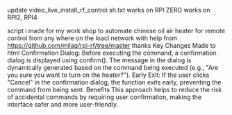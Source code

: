 
update video_live_install_rf_control sh.txt works on RPI ZERO 
works on RPI2, RPI4


script i made for my work shop to automate chinese  oil air heater for remote control from any where on the loacl network with help from https://github.com/milaq/rpi-rf/tree/master thanks
Key Changes Made to html
Confirmation Dialog:
Before executing the command, a confirmation dialog is displayed using confirm().
The message in the dialog is dynamically generated based on the command being executed (e.g., "Are you sure you want to turn on the heater?").
Early Exit:
If the user clicks "Cancel" in the confirmation dialog, the function exits early, preventing the command from being sent.
Benefits
This approach helps to reduce the risk of accidental commands by requiring user confirmation, making the interface safer and more user-friendly.
